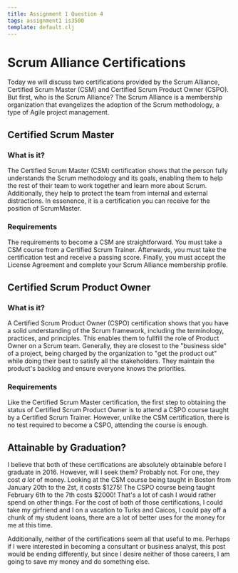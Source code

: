 ```yaml
---
title: Assignment 1 Question 4
tags: assignment1 is3500
template: default.clj
---
```


# Scrum Alliance Certifications

Today we will discuss two certifications provided by the Scrum Alliance,
Certified Scrum Master (CSM) and Certified Scrum Product Owner (CSPO).
But first, who is the Scrum Alliance? The Scrum Alliance is a membership
organization that evangelizes the adoption of the Scrum methodology,
a type of Agile project management.

## Certified Scrum Master

### What is it?

The Certified Scrum Master (CSM) certification shows that the person
fully understands the Scrum methodology and its goals, enabling them
to help the rest of their team to work together and learn more about
Scrum. Additionally, they help to protect the team from internal and
external distractions. In essenence, it is a certification you can
receive for the position of ScrumMaster.

### Requirements

The requirements to become a CSM are straightforward. You must take a
CSM course from a Certified Scrum Trainer. Afterwards, you must take the
certification test and receive a passing score. Finally, you must accept
the License Agreement and complete your Scrum Alliance membership profile.

## Certified Scrum Product Owner

### What is it?

A Certified Scrum Product Owner (CSPO) certification shows that you have a
solid understanding of the Scrum framework, including the terminology,
practices, and principles. This enables them to fullfill the role of Product
Owner on a Scrum team. Generally, they are closest to the "business side" of
a project, being charged by the organization to "get the product out" while
doing their best to satisfy all the stakeholders. They maintain the product's
backlog and ensure everyone knows the priorities.

### Requirements

Like the Certified Scrum Master certification, the first step to obtaining the
status of Certified Scrum Product Owner is to attend a CSPO course taught by a
Certified Scrum Trainer. However, unlike the CSM certification, there is no
test required to become a CSPO, attending the course is enough.

## Attainable by Graduation?

I believe that both of these certifications are absolutely obtainable before
I graduate in 2016. However, will I seek them? Probably not. For one, they cost
*a lot* of money. Looking at the CSM course being taught in Boston from January
20th to the 2st, it costs $1275! The CSPO course being taught February 6th to
the 7th costs $2000! That's a lot of cash I would rather spend on other things.
For the cost of both of those certifications, I could take my girfriend and I
on a vacation to Turks and Caicos, I could pay off a chunk of my student loans,
there are a lot of better uses for the money for me at this time.

Additionally, neither of the certifications seem all that useful to me. Perhaps
if I were interested in becoming a consultant or business analyst, this post
would be ending differently, but since I desire neither of those careers, I am
going to save my money and do something else.
